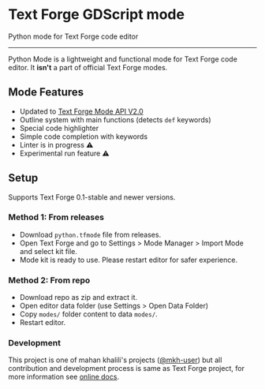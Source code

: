 # Text Forge GDScript mode
Python mode for Text Forge code editor

---

Python Mode is a lightweight and functional mode for Text Forge code editor. It **isn't** a part of official Text Forge modes.

## Mode Features
- Updated to [Text Forge Mode API V2.0](https://github.com/text-forge/text-forge/pull/71)
- Outline system with main functions (detects `def` keywords)
- Special code highlighter
- Simple code completion with keywords
- Linter is in progress ⚠️
- Experimental run feature ⚠️

## Setup
Supports Text Forge 0.1-stable and newer versions.

### Method 1: From releases
- Download `python.tfmode` file from releases. 
- Open Text Forge and go to Settings > Mode Manager > Import Mode and select kit file. 
- Mode kit is ready to use. Please restart editor for safer experience.

### Method 2: From repo
- Download repo as zip and extract it. 
- Open editor data folder (use Settings > Open Data Folder) 
- Copy `modes/` folder content to data `modes/`.
- Restart editor.

### Development
This project is one of mahan khalili's projects ([@mkh-user](https://github.com/mkh-user)) but all contribution and development process is same as Text Forge project, for more information see [online docs](https://text-forge.github.io/docs). 
